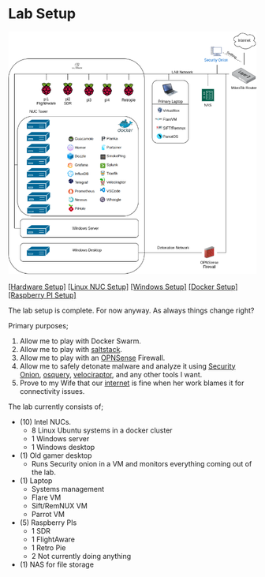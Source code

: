 # Lab Setup

![Picture of current lab setup](Lab%20v2%20Layout.png)

[[Hardware Setup]](https://github.com/EddyIAM/Lab/blob/main/Hardware%20setup.md)
[[Linux NUC Setup]](https://github.com/EddyIAM/Lab/blob/main/Linux%20NUC%20setup.md)
[[Windows Setup]](https://github.com/EddyIAM/Lab/blob/main/Windows%20setup.md)
[[Docker Setup]](https://github.com/EddyIAM/Lab/blob/main/Docker%20setup.md)
[[Raspberry PI Setup]](https://github.com/EddyIAM/Lab/blob/main/Pi%20setup.md)

The lab setup is complete.  For now anyway.  As always things change right?

Primary purposes;

1. Allow me to play with Docker Swarm.
2. Allow me to play with [saltstack](https://saltproject.io/).
3. Allow me to play with an [OPNSense](https://opnsense.org/) Firewall.
4. Allow me to safely detonate malware and analyze it using [Security Onion](https://securityonionsolutions.com/), [osquery](https://osquery.io/), [velociraptor](https://docs.velociraptor.app/), and any other tools I want.
5. Prove to my Wife that our [internet](https://oss.oetiker.ch/smokeping/) is fine when her work blames it for connectivity issues.

The lab currently consists of;

- (10) Intel NUCs.
  - 8 Linux Ubuntu systems in a docker cluster
  - 1 Windows server
  - 1 Windows desktop  
- (1) Old gamer desktop
  - Runs Security onion in a VM and monitors everything coming out of the lab.
- (1) Laptop
  - Systems management
  - Flare VM
  - Sift/RemNUX VM
  - Parrot VM
- (5) Raspberry PIs
  - 1 SDR
  - 1 FlightAware
  - 1 Retro Pie
  - 2 Not currently doing anything
- (1) NAS for file storage
